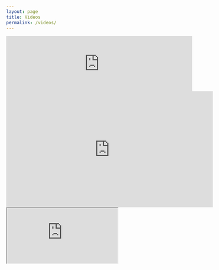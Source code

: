 ```yaml
---
layout: page
title: Videos
permalink: /videos/
---
```


<iframe width="100%" src="https://www.youtube.com/embed/MfHQuWe_9dU" title="YouTube video player" frameborder="0" allow="accelerometer; autoplay; clipboard-write; encrypted-media; gyroscope; picture-in-picture" allowfullscreen></iframe>

<iframe width="560" height="315" src="https://www.youtube.com/embed/sWlu2ses2Uo" title="YouTube video player" frameborder="0" allow="accelerometer; autoplay; clipboard-write; encrypted-media; gyroscope; picture-in-picture" allowfullscreen></iframe>

<div class="container">
  <iframe class="responsive-iframe" src="https://www.youtube.com/embed/sWlu2ses2Uo"></iframe>
</div>
